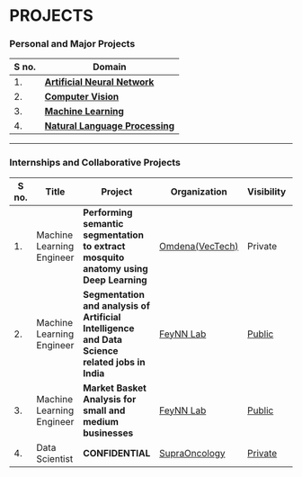 # PROJECTS

### Personal and Major Projects
| **S no.** | **Domain** | 
| ----- | ----- |
| 1. | [**Artificial Neural Network**](https://github.com/vaasu2002/PROJECTS/tree/main/Artificial%20Neural%20Network) |
| 2. | [**Computer Vision**](https://github.com/vaasu2002/PROJECTS/tree/main/Computer%20Vision) |
| 3. | [**Machine Learning**](https://github.com/vaasu2002/PROJECTS/tree/main/Machine%20Learning) |
| 4. | [**Natural Language Processing**](https://github.com/vaasu2002/PROJECTS/tree/main/Natural%20Language%20Processing) |



---------------------------------------------------




### Internships and Collaborative Projects
| S no. | Title  | Project | Organization | Visibility | My contribution |
| ----- | ----- | -----| ----- | -----| -----| 
| 1. | Machine Learning Engineer |**Performing semantic segmentation to extract mosquito anatomy using Deep Learning** | [Omdena(VecTech)](https://www.vectech.io/) | Private | Read |
| 2. | Machine Learning Engineer |**Segmentation and analysis of Artificial Intelligence and Data Science related jobs in India** | [FeyNN Lab](https://feynnlabs.com/) | [Public](https://github.com/vaasu2002/Feynn-Labs/blob/main/Job%20Segmentation/SEGMENTATION%20AND%20ANALYSIS%20OF%20ARTIFICIAL%20INTELLIGENCE%20JOB%20MARKET%20IN%20INDIA.pdf) | Read |
| 3. | Machine Learning Engineer |**Market Basket Analysis for small and medium businesses** | [FeyNN Lab](https://feynnlabs.com/) | [Public](https://github.com/vaasu2002/Market-Basket-Analysis) | Read |
| 4. | Data Scientist |**CONFIDENTIAL** | [SupraOncology](https://www.supraoncology.com/) | [Private]() | Read |



